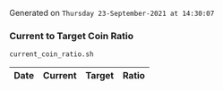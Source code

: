 Generated on `Thursday 23-September-2021 at 14:30:07`

### Current to Target Coin Ratio
`current_coin_ratio.sh`

Date|Current|Target|Ratio
---|---|---|---
